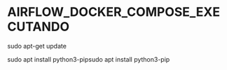 # AIRFLOW_DOCKER_COMPOSE_EXECUTANDO

sudo apt-get update

sudo apt install python3-pipsudo apt install python3-pip
